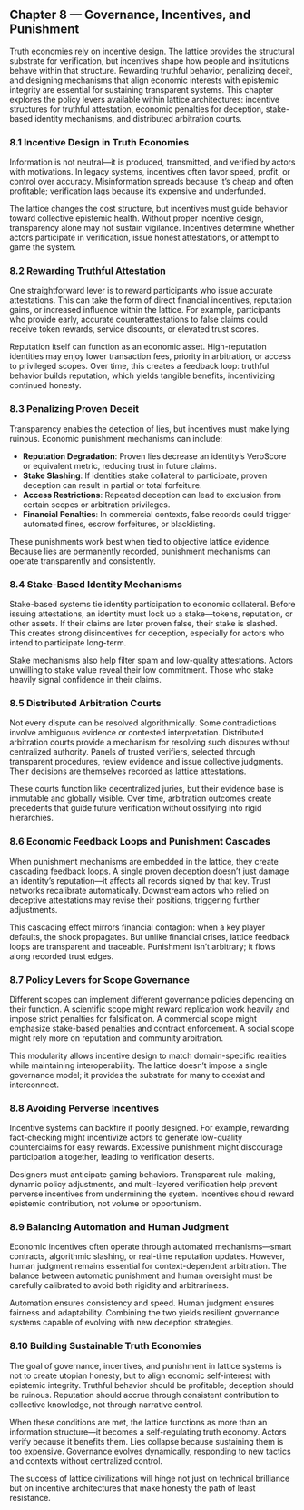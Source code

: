 ## **Chapter 8 — Governance, Incentives, and Punishment**

Truth economies rely on incentive design. The lattice provides the structural substrate for verification, but incentives shape how people and institutions behave within that structure. Rewarding truthful behavior, penalizing deceit, and designing mechanisms that align economic interests with epistemic integrity are essential for sustaining transparent systems. This chapter explores the policy levers available within lattice architectures: incentive structures for truthful attestation, economic penalties for deception, stake-based identity mechanisms, and distributed arbitration courts.

### **8.1 Incentive Design in Truth Economies**

Information is not neutral—it is produced, transmitted, and verified by actors with motivations. In legacy systems, incentives often favor speed, profit, or control over accuracy. Misinformation spreads because it’s cheap and often profitable; verification lags because it’s expensive and underfunded.

The lattice changes the cost structure, but incentives must guide behavior toward collective epistemic health. Without proper incentive design, transparency alone may not sustain vigilance. Incentives determine whether actors participate in verification, issue honest attestations, or attempt to game the system.

### **8.2 Rewarding Truthful Attestation**

One straightforward lever is to reward participants who issue accurate attestations. This can take the form of direct financial incentives, reputation gains, or increased influence within the lattice. For example, participants who provide early, accurate counterattestations to false claims could receive token rewards, service discounts, or elevated trust scores.

Reputation itself can function as an economic asset. High-reputation identities may enjoy lower transaction fees, priority in arbitration, or access to privileged scopes. Over time, this creates a feedback loop: truthful behavior builds reputation, which yields tangible benefits, incentivizing continued honesty.

### **8.3 Penalizing Proven Deceit**

Transparency enables the detection of lies, but incentives must make lying ruinous. Economic punishment mechanisms can include:

* **Reputation Degradation**: Proven lies decrease an identity’s VeroScore or equivalent metric, reducing trust in future claims.
* **Stake Slashing**: If identities stake collateral to participate, proven deception can result in partial or total forfeiture.
* **Access Restrictions**: Repeated deception can lead to exclusion from certain scopes or arbitration privileges.
* **Financial Penalties**: In commercial contexts, false records could trigger automated fines, escrow forfeitures, or blacklisting.

These punishments work best when tied to objective lattice evidence. Because lies are permanently recorded, punishment mechanisms can operate transparently and consistently.

### **8.4 Stake-Based Identity Mechanisms**

Stake-based systems tie identity participation to economic collateral. Before issuing attestations, an identity must lock up a stake—tokens, reputation, or other assets. If their claims are later proven false, their stake is slashed. This creates strong disincentives for deception, especially for actors who intend to participate long-term.

Stake mechanisms also help filter spam and low-quality attestations. Actors unwilling to stake value reveal their low commitment. Those who stake heavily signal confidence in their claims.

### **8.5 Distributed Arbitration Courts**

Not every dispute can be resolved algorithmically. Some contradictions involve ambiguous evidence or contested interpretation. Distributed arbitration courts provide a mechanism for resolving such disputes without centralized authority. Panels of trusted verifiers, selected through transparent procedures, review evidence and issue collective judgments. Their decisions are themselves recorded as lattice attestations.

These courts function like decentralized juries, but their evidence base is immutable and globally visible. Over time, arbitration outcomes create precedents that guide future verification without ossifying into rigid hierarchies.

### **8.6 Economic Feedback Loops and Punishment Cascades**

When punishment mechanisms are embedded in the lattice, they create cascading feedback loops. A single proven deception doesn’t just damage an identity’s reputation—it affects all records signed by that key. Trust networks recalibrate automatically. Downstream actors who relied on deceptive attestations may revise their positions, triggering further adjustments.

This cascading effect mirrors financial contagion: when a key player defaults, the shock propagates. But unlike financial crises, lattice feedback loops are transparent and traceable. Punishment isn’t arbitrary; it flows along recorded trust edges.

### **8.7 Policy Levers for Scope Governance**

Different scopes can implement different governance policies depending on their function. A scientific scope might reward replication work heavily and impose strict penalties for falsification. A commercial scope might emphasize stake-based penalties and contract enforcement. A social scope might rely more on reputation and community arbitration.

This modularity allows incentive design to match domain-specific realities while maintaining interoperability. The lattice doesn’t impose a single governance model; it provides the substrate for many to coexist and interconnect.

### **8.8 Avoiding Perverse Incentives**

Incentive systems can backfire if poorly designed. For example, rewarding fact-checking might incentivize actors to generate low-quality counterclaims for easy rewards. Excessive punishment might discourage participation altogether, leading to verification deserts.

Designers must anticipate gaming behaviors. Transparent rule-making, dynamic policy adjustments, and multi-layered verification help prevent perverse incentives from undermining the system. Incentives should reward epistemic contribution, not volume or opportunism.

### **8.9 Balancing Automation and Human Judgment**

Economic incentives often operate through automated mechanisms—smart contracts, algorithmic slashing, or real-time reputation updates. However, human judgment remains essential for context-dependent arbitration. The balance between automatic punishment and human oversight must be carefully calibrated to avoid both rigidity and arbitrariness.

Automation ensures consistency and speed. Human judgment ensures fairness and adaptability. Combining the two yields resilient governance systems capable of evolving with new deception strategies.

### **8.10 Building Sustainable Truth Economies**

The goal of governance, incentives, and punishment in lattice systems is not to create utopian honesty, but to align economic self-interest with epistemic integrity. Truthful behavior should be profitable; deception should be ruinous. Reputation should accrue through consistent contribution to collective knowledge, not through narrative control.

When these conditions are met, the lattice functions as more than an information structure—it becomes a self-regulating truth economy. Actors verify because it benefits them. Lies collapse because sustaining them is too expensive. Governance evolves dynamically, responding to new tactics and contexts without centralized control.

The success of lattice civilizations will hinge not just on technical brilliance but on incentive architectures that make honesty the path of least resistance.
